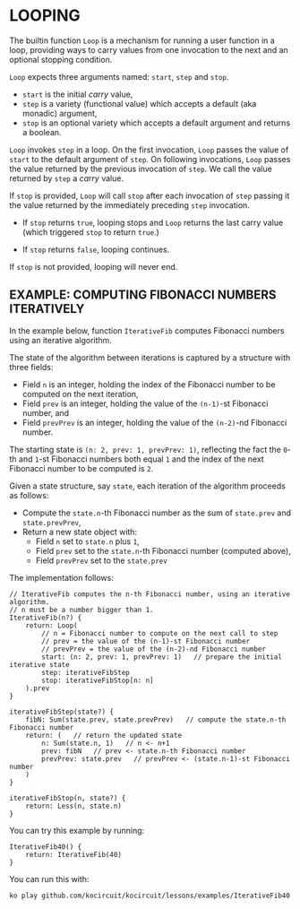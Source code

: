 # LOOPING

The builtin function `Loop` is a mechanism for running a user function in a loop, providing ways
to carry values from one invocation to the next and an optional stopping condition.

`Loop` expects three arguments named: `start`, `step` and `stop`.

* `start` is the initial _carry_ value,
* `step` is a variety (functional value) which accepts a default (aka monadic) argument,
* `stop` is an optional variety which accepts a default argument and returns a boolean.

`Loop` invokes `step` in a loop. On the first invocation, `Loop` passes the value
of `start` to the default argument of `step`. On following invocations, `Loop` passes
the value returned by the previous invocation of `step`. We call the value returned 
by `step` a _carry_ value.

If `stop` is provided, `Loop` will call `stop` after each invocation of `step` passing
it the value returned by the immediately preceding `step` invocation.

* If `stop` returns `true`, looping stops and `Loop` returns the last carry value
(which triggered `stop` to return `true`.)

* If `stop` returns `false`, looping continues.

If `stop` is not provided, looping will never end.

## EXAMPLE: COMPUTING FIBONACCI NUMBERS ITERATIVELY

In the example below, function `IterativeFib` computes Fibonacci numbers
using an iterative algorithm. 

The state of the algorithm between iterations is captured by a structure
with three fields:

* Field `n` is an integer, holding the index of the Fibonacci number to be
computed on the next iteration,
* Field `prev` is an integer, holding the value of the `(n-1)`-st Fibonacci number, and
* Field `prevPrev` is an integer, holding the value of the `(n-2)`-nd Fibonacci number.

The starting state is `(n: 2, prev: 1, prevPrev: 1)`, reflecting the fact 
the `0`-th and `1`-st Fibonacci numbers both equal `1` and the index of
the next Fibonacci number to be computed is `2`.

Given a state structure, say `state`, each iteration of the algorithm
proceeds as follows:

* Compute the `state.n`-th Fibonacci number as the sum of `state.prev` and `state.prevPrev`,
* Return a new state object with:
	* Field `n` set to `state.n` plus `1`,
	* Field `prev` set to the `state.n`-th Fibonacci number (computed above),
	* Field `prevPrev` set to the `state.prev`

The implementation follows:

	// IterativeFib computes the n-th Fibonacci number, using an iterative algorithm.
	// n must be a number bigger than 1.
	IterativeFib(n?) {
		return: Loop(
			// n = Fibonacci number to compute on the next call to step
			// prev = the value of the (n-1)-st Fibonacci number
			// prevPrev = the value of the (n-2)-nd Fibonacci number
			start: (n: 2, prev: 1, prevPrev: 1)   // prepare the initial iterative state
			step: iterativeFibStep
			stop: iterativeFibStop[n: n]
		).prev
	}

	iterativeFibStep(state?) {
		fibN: Sum(state.prev, state.prevPrev)   // compute the state.n-th Fibonacci number
		return: (   // return the updated state
			n: Sum(state.n, 1)   // n <- n+1
			prev: fibN   // prev <- state.n-th Fibonacci number
			prevPrev: state.prev   // prevPrev <- (state.n-1)-st Fibonacci number
		)
	}

	iterativeFibStop(n, state?) {
		return: Less(n, state.n)
	}

You can try this example by running:

	IterativeFib40() {
		return: IterativeFib(40)
	}

You can run this with:

	ko play github.com/kocircuit/kocircuit/lessons/examples/IterativeFib40
